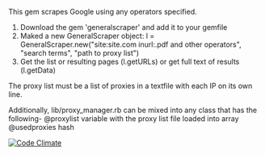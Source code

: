 This gem scrapes Google using any operators specified.

1. Download the gem 'generalscraper' and add it to your gemfile
2. Maked a new GeneralScraper object:
l = GeneralScraper.new("site:site.com inurl:.pdf and other operators", "search terms", "path to proxy list")
3. Get the list or resulting pages (l.getURLs) or get full text of results (l.getData)

The proxy list must be a list of proxies in a textfile with each IP on its own line.

Additionally, lib/proxy_manager.rb can be mixed into any class that has the following-
@proxylist variable with the proxy list file loaded into array
@usedproxies hash

[![Code Climate](https://codeclimate.com/github/TransparencyToolkit/generalscraper/badges/gpa.svg)](https://codeclimate.com/github/TransparencyToolkit/generalscraper)
